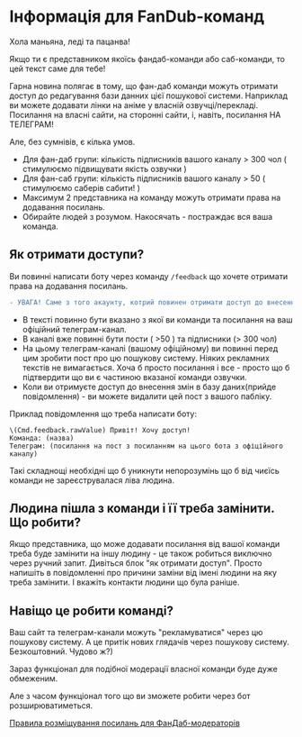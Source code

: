 # Інформація для FanDub-команд

Хола маньяна, леді та пацанва!

Якщо ти є представником якоїсь фандаб-команди або саб-команди, то цей текст саме для тебе!
    
Гарна новина полягає в тому, що фан-даб команди можуть отримати доступ до редагування бази данних цієї пошукової системи. Наприклад ви можете додавати лінки на аніме у власній озвучці/перекладі. Посилання на власні сайти, на сторонні сайти, і, навіть, посилання НА ТЕЛЕГРАМ!

Але, без сумнівів, є кілька умов.
        
*   Для фан-даб групи: кількість підписників вашого каналу > 300 чол ( стимулюємо підвищувати якість озвучки )
*   Для фан-саб групи: кількість підписників вашого каналу > 50 ( стимулюємо саберів сабити! )
*   Максимум 2 представника на команду можуть отримати права на додавання посилань. 
*   Обирайте людей з розумом. Накосячать - постраждає вся ваша команда.

## Як отримати доступи?

Ви повинні написати боту через команду ```/feedback``` що хочете отримати права на додавання посилань. 

```diff
- УВАГА! Саме з того акаунту, котрий повинен отримати доступ до внесення записів в базу даних.
```
*   В тексті повинно бути вказано з якої ви команди та посилання на ваш офіційний телеграм-канал.
*   В каналі вже повинні бути пости ( >50 ) та підписники (> 300 чол)
*   На цьому телеграм-каналі (вашому офіційному) ви повинні перед цим зробити пост про цю пошукову систему. Ніяких рекламних текстів не вимагається. Хоча б просто посилання і все - просто що б підтвердити що ви є частиною вказаної команди озвучки. 
*   Коли ви отримуєте доступ до внесення змін в базу даних(прийде повідомлення) - ви можете видалити цей пост з вашого пабліку.

 Приклад повідомлення що треба написати боту:
```
\(Cmd.feedback.rawValue) Привіт! Хочу доступ!
Команда: (назва)
Телеграм: (посилання на пост з посиланням на цього бота з офіційного каналу)
```

Такі складнощі необхідні що б уникнути непорозумінь що б від чиєїсь команди не зареєструвалася ліва людина.

## Людина пішла з команди і її треба замінити. Що робити?

Якщо представника, що може додавати посилання від вашої команди треба буде замінити на іншу людину - це також робиться виключно через ручний запит. Дивіться блок "як отримати доступ". Просто напишіть в повідомленні про причини заміни від імені людини на яку треба замінити. І вкажіть контакти людини що була раніше.

## Навіщо це робити команді?

Ваш сайт та телеграм-канали можуть "рекламуватися" через цю пошукову систему. А це притік нових глядачів через пошукову систему. Безкоштовний. Чудово ж?)

Зараз функціонал для подібної модерації власної команди буде дуже обмеженим.

Але з часом функціонал того що ви зможете робити через бот розширюватиметься.

[Правила розміщування посилань для ФанДаб-модераторів](./LinkRules.md.html)
